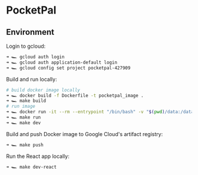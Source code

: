 # PocketPal

## Environment

Login to gcloud:

```bash
➜ 🏎️ gcloud auth login
➜ 🏎️ gcloud auth application-default login
➜ 🏎️ gcloud config set project pocketpal-427909
```

Build and run locally:

```bash
# build docker image locally
➜ 🏎️ docker build -f Dockerfile -t pocketpal_image .
➜ 🏎️ make build
# run image
➜ 🏎️ docker run -it --rm --entrypoint "/bin/bash" -v "$(pwd)/data:/data" -p 5000:5000 pocketpal_image
➜ 🏎️ make run
➜ 🏎️ make dev
```

Build and push Docker image to Google Cloud's artifact registry:

```bash
➜ 🏎️ make push
```

Run the React app locally:

```bash
➜ 🏎️ make dev-react
```
